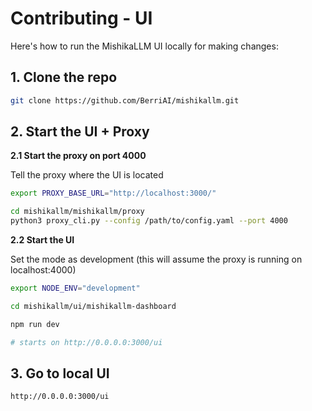 # Contributing - UI

Here's how to run the MishikaLLM UI locally for making changes: 

## 1. Clone the repo 
```bash
git clone https://github.com/BerriAI/mishikallm.git
```

## 2. Start the UI + Proxy 

**2.1 Start the proxy on port 4000** 

Tell the proxy where the UI is located
```bash
export PROXY_BASE_URL="http://localhost:3000/"
```

```bash
cd mishikallm/mishikallm/proxy
python3 proxy_cli.py --config /path/to/config.yaml --port 4000
```

**2.2 Start the UI**

Set the mode as development (this will assume the proxy is running on localhost:4000)
```bash
export NODE_ENV="development" 
```

```bash
cd mishikallm/ui/mishikallm-dashboard

npm run dev

# starts on http://0.0.0.0:3000/ui
```

## 3. Go to local UI 

```
http://0.0.0.0:3000/ui
```